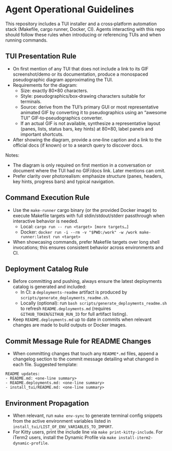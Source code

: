 # Agent Operational Guidelines

This repository includes a TUI installer and a cross‑platform automation stack (Makefile, cargo runner, Docker, CI). Agents interacting with this repo should follow these rules when introducing or referencing TUIs and when running commands.

## TUI Presentation Rule

- On first mention of any TUI that does not include a link to its GIF screenshot/demo or its documentation, produce a monospaced pseudographic diagram approximating the TUI.
- Requirements for the diagram:
  - Size: exactly 80×80 characters.
  - Style: pseudographics/box‑drawing characters suitable for terminals.
  - Source: derive from the TUI’s primary GUI or most representative animated GIF by converting it to pseudographics using an “awesome TUI” GIF‑to‑pseudographics converter.
  - If an actual GIF is not available, synthesize a representative layout (panes, lists, status bars, key hints) at 80×80, label panels and important shortcuts.
- After showing the diagram, provide a one‑line caption and a link to the official docs (if known) or to a search query to discover docs.

Notes:
- The diagram is only required on first mention in a conversation or document where the TUI had no GIF/docs link. Later mentions can omit.
- Prefer clarity over photorealism: emphasize structure (panes, headers, key hints, progress bars) and typical navigation.

## Command Execution Rule

- Use the `make-runner` cargo binary (or the provided Docker image) to execute Makefile targets with full stdin/stdout/stderr passthrough when interactive behavior is needed.
  - Local: `cargo run -- run <target> [more targets…]`
  - Docker: `docker run -i --rm -v "$PWD:/work" -w /work make-runner:latest run <target>`
- When showcasing commands, prefer Makefile targets over long shell invocations; this ensures consistent behavior across environments and CI.

## Deployment Catalog Rule

- Before committing and pushing, always ensure the latest deployments catalog is generated and included:
  - In CI: a `deployments-readme` artifact is produced by `scripts/generate_deployments_readme.sh`.
  - Locally (optional): run `bash scripts/generate_deployments_readme.sh` to refresh `README.deployments.md` (requires `GITHUB_TOKEN`/`GITHUB_RUN_ID` for full artifact listing).
- Keep `README.deployments.md` up to date in commits when relevant changes are made to build outputs or Docker images.

## Commit Message Rule for README Changes

- When committing changes that touch any `README*.md` files, append a changelog section to the commit message detailing what changed in each file. Suggested template:

```
README updates:
- README.md: <one-line summary>
- README.deployments.md: <one-line summary>
- install_tui/README.md: <one-line summary>
```

## Environment Propagation

- When relevant, run `make env-sync` to generate terminal config snippets from the active environment variables listed in `install_tui/LIST_OF_ENV_VARIABLES_TO_IMPORT`.
- For Kitty users, print the include line via `make print-kitty-include`. For iTerm2 users, install the Dynamic Profile via `make install-iterm2-dynamic-profile`.
